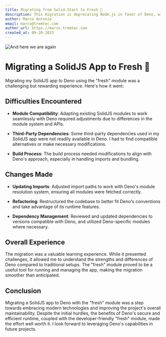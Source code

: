 ```yaml
---
title: Migrating from Solid-Start to Fresh 🍋
description: This migration is deprecating Node.js in favor of Deno, with the amazing Fresh framework 🍋
author: Marco Antonio
email: marco@tremtec.com
author_url: https://marco.tremtec.com
created_at: 09-20-2023
---
```


![And here we are again](https://images.unsplash.com/photo-1609639643505-3c158a56de42?ixlib=rb-4.0.3&ixid=M3wxMjA3fDB8MHxwaG90by1wYWdlfHx8fGVufDB8fHx8fA%3D%3D&auto=format&fit=crop&w=1412&q=80)

# Migrating a SolidJS App to Fresh 🍋

Migrating my SolidJS app to Deno using the "fresh" module was a challenging but
rewarding experience. Here's how it went:

## Difficulties Encountered

- **Module Compatibility**: Adapting existing SolidJS modules to work seamlessly
  with Deno required adjustments due to differences in the module system and
  APIs.

- **Third-Party Dependencies**: Some third-party dependencies used in my SolidJS
  app were not readily available in Deno. I had to find compatible alternatives
  or make necessary modifications.

- **Build Process**: The build process needed modifications to align with Deno's
  approach, especially in handling imports and bundling.

## Changes Made

- **Updating Imports**: Adjusted import paths to work with Deno's module
  resolution system, ensuring all modules were fetched correctly.

- **Refactoring**: Restructured the codebase to better fit Deno's conventions
  and take advantage of its runtime features.

- **Dependency Management**: Reviewed and updated dependencies to versions
  compatible with Deno, and utilized Deno-specific modules where necessary.

## Overall Experience

The migration was a valuable learning experience. While it presented challenges,
it allowed me to understand the strengths and differences of Deno compared to
traditional setups. The "fresh" module proved to be a useful tool for running
and managing the app, making the migration smoother than anticipated.

## Conclusion

Migrating a SolidJS app to Deno with the "fresh" module was a step towards
embracing modern technologies and improving the project's overall
maintainability. Despite the initial hurdles, the benefits of Deno's secure and
efficient runtime, coupled with the developer-friendly "fresh" module, made the
effort well worth it. I look forward to leveraging Deno's capabilities in future
projects.

